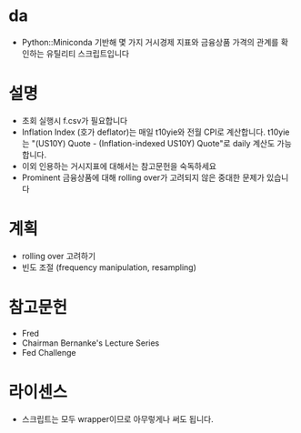 # da
 - Python::Miniconda 기반해 몇 가지 거시경제 지표와 금융상품 가격의 관계를 확인하는 유틸리티 스크립트입니다

# 설명
 - 초회 실행시 f.csv가 필요합니다
 - Inflation Index (호가 deflator)는 매일 t10yie와 전월 CPI로 계산합니다. t10yie는 "(US10Y) Quote - (Inflation-indexed US10Y) Quote"로 daily 계산도 가능합니다.
 - 이외 인용하는 거시지표에 대해서는 참고문헌을 숙독하세요
 - Prominent 금융상품에 대해 rolling over가 고려되지 않은 중대한 문제가 있습니다

# 계획
 - rolling over 고려하기
 - 빈도 조절 (frequency manipulation, resampling)

# 참고문헌
 - Fred
 - Chairman Bernanke's Lecture Series
 - Fed Challenge

# 라이센스
 - 스크립트는 모두 wrapper이므로 아무렇게나 써도 됩니다.
